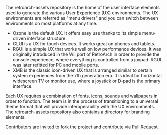 The retroarch-assets repository is the home of the user interface elements used to generate the various User Experience (UX) environments. The UX environments are referred as "menu drivers" and you can switch between environments on most platforms at any time.

- Ozone is the default UX. It offers easy use thanks to its simple menu-driven interface structure.
- GLUI is a UX for touch devices. It works great on phones and tablets.
- RGUI is a simple UX that works well on low performance devices. It was originally introduced in the Wii port of RetroArch in order to provide the console experience, where everything is controlled from a joypad. RGUI was later refitted for PC and mobile ports.
- XMB is the classic icon-driven UX that is arranged similar to certain system experiences from the 7th generation era. It is ideal for horizontal widescreen TV or monitor use, where a joystick or D-pad is the primary interface.

Each UX requires a combination of fonts, icons, sounds and wallpapers in order to function. The team is in the process of transitioning to a universal theme format that will provide interoperability with the UX environments.
The retroarch-assets repository also contains a directory for branding elements.

Contributors are invited to fork the project and contribute via Pull Request.
